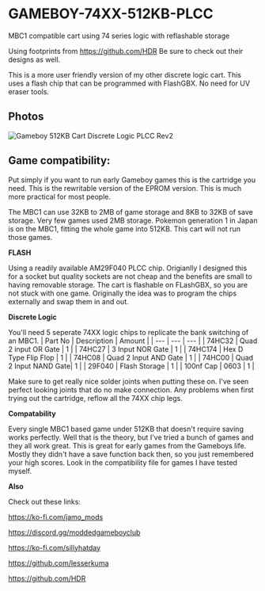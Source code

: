 # GAMEBOY-74XX-512KB-PLCC
MBC1 compatible cart using 74 series logic with reflashable storage

Using footprints from https://github.com/HDR Be sure to check out their designs as well.

This is a more user friendly version of my other discrete logic cart. This uses a flash chip that can be programmed with FlashGBX. No need for UV eraser tools.

## Photos

![Gameboy 512KB Cart Discrete Logic PLCC Rev2](https://github.com/sillyhatday/GAMEBOY-74XX-512KB-PLCC/assets/65309612/cf5d6ac9-99bd-4fd6-8699-821561da8367)

## Game compatibility:

Put simply if you want to run early Gameboy games this is the cartridge you need. This is the rewritable version of the EPROM version. This is much more practical for most people.

The MBC1 can use 32KB to 2MB of game storage and 8KB to 32KB of save storage. Very few games used 2MB storage. Pokemon generation 1 in Japan is on the MBC1, fitting the whole game into 512KB. This cart will not run those games.

**FLASH**

Using a readily available AM29F040 PLCC chip. Origianlly I designed this for a socket but quality sockets are not cheap and the benefits are small to having removable storage. The cart is flashable on FLashGBX, so you are not stuck with one game. Originally the idea was to program the chips externally and swap them in and out.
 
 **Discrete Logic**
 
 You'll need 5 seperate 74XX logic chips to replicate the bank switching of an MBC1.
 | Part No | Description | Amount |
 | --- | --- | --- |
 | 74HC32 | Quad 2 input OR Gate | 1 |
 | 74HC27 | 3 Input NOR Gate | 1 |
 | 74HC174 | Hex D Type Flip Flop | 1 |
 | 74HC08 | Quad 2 Input AND Gate | 1 |
 | 74HC00 | Quad 2 Input NAND Gate| 1 |
 | 29F040 | Flash Storage | 1 |
 | 100nf Cap | 0603 | 1 |
 
 Make sure to get really nice solder joints when putting these on. I've seen perfect looking joints that do no make connection. Any problems when first trying out the cartridge, reflow all the 74XX chip legs.
 
 **Compatability**
 
 Every single MBC1 based game under 512KB that doesn't require saving works perfectly. Well that is the theory, but I've tried a bunch of games and they all work great. This is great for early games from the Gameboys life. Mostly they didn't have a save function back then, so you just remembered your high scores. Look in the compatibility file for games I have tested myself.
 

**Also**

Check out these links:

https://ko-fi.com/jamo_mods

https://discord.gg/moddedgameboyclub

https://ko-fi.com/sillyhatday

https://github.com/lesserkuma

https://github.com/HDR
